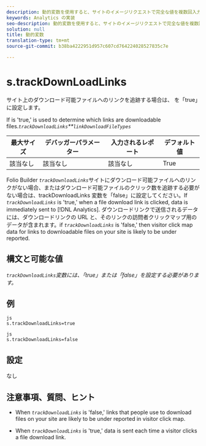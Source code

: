 ```yaml
---
description: 動的変数を使用すると、サイトのイメージリクエストで完全な値を複数回入力することなく、ある変数の値を別の変数にコピーできます。
keywords: Analytics の実装
seo-description: 動的変数を使用すると、サイトのイメージリクエストで完全な値を複数回入力することなく、ある変数の値を別の変数にコピーできます。
solution: null
title: 動的変数
translation-type: tm+mt
source-git-commit: b38ba4222951d957c607cd764224028527835c7e

---
```



# s.trackDownLoadLinks

サイト上のダウンロード可能ファイルへのリンクを追跡する場合は、 を「true」に設定します。

If  is 'true,'  is used to determine which links are downloadable files.*`trackDownloadLinks`**`linkDownloadFileTypes`*

| 最大サイズ | デバッガーパラメーター | 入力されるレポート | デフォルト値 |
|---|---|---|---|
| 該当なし | 該当なし | 該当なし | True |

Folio Builder *`trackDownloadLinks`*&#x200B;サイトにダウンロード可能ファイルへのリンクがない場合、またはダウンロード可能ファイルのクリック数を追跡する必要がない場合は、trackDownloadLinks 変数を「false」に設定してください。If *`trackDownloadLinks`* is 'true,' when a file download link is clicked, data is immediately sent to [!DNL Analytics]. ダウンロードリンクで送信されるデータには、ダウンロードリンクの URL と、そのリンクの訪問者クリックマップ用のデータが含まれます。if *`trackDownloadLinks`* is 'false,' then visitor click map data for links to downloadable files on your site is likely to be under reported.

## 構文と可能な値

*`trackDownloadLinks`変数には、「true」または「false」を設定する必要があります。*

## 例

```
js
s.trackDownloadLinks=true 
```

```
js
s.trackDownloadLinks=false
```

## 設定

なし

## 注意事項、質問、ヒント

* When *`trackDownloadLinks`* is 'false,' links that people use to download files on your site are likely to be under reported in visitor click map.

* When *`trackDownloadLinks`* is 'true,' data is sent each time a visitor clicks a file download link.